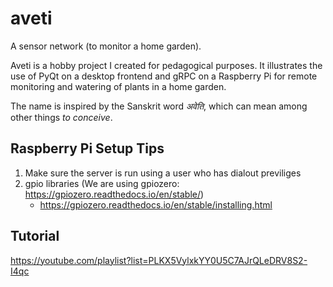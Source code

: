 # aveti
A sensor network (to monitor a home garden).

Aveti is a hobby project I created for pedagogical purposes. It illustrates the use of PyQt on a desktop frontend and gRPC on a Raspberry Pi for remote monitoring and watering of plants in a home garden.

The name is inspired by the Sanskrit word *अवेति*, which can mean among other things _to conceive_.

## Raspberry Pi Setup Tips

1. Make sure the server is run using a user who has dialout previliges
2. gpio libraries (We are using gpiozero: https://gpiozero.readthedocs.io/en/stable/)
    - https://gpiozero.readthedocs.io/en/stable/installing.html


## Tutorial
https://youtube.com/playlist?list=PLKX5VylxkYY0U5C7AJrQLeDRV8S2-I4qc
